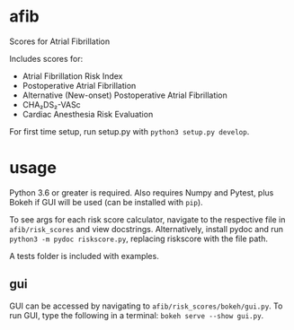 # afib
Scores for Atrial Fibrillation

Includes scores for:
* Atrial Fibrillation Risk Index
* Postoperative Atrial Fibrillation 
* Alternative (New-onset) Postoperative Atrial Fibrillation 
* CHA₂DS₂-VASc
* Cardiac Anesthesia Risk Evaluation

For first time setup, run setup.py with `python3 setup.py develop`. 

# usage
Python 3.6 or greater is required. 
Also requires Numpy and Pytest, plus Bokeh if GUI will be used (can be installed with `pip`).

To see args for each risk score calculator, navigate to the respective file in `afib/risk_scores` and view docstrings.
Alternatively, install pydoc and run `python3 -m pydoc riskscore.py`, replacing riskscore with the file path.

A tests folder is included with examples.

## gui
GUI can be accessed by navigating to `afib/risk_scores/bokeh/gui.py`.
To run GUI, type the following in a terminal: `bokeh serve --show gui.py`.